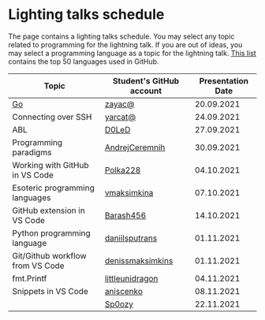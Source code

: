 # Lighting talks schedule

The page contains a lighting talks schedule. You may select any topic related
to programming for the lightning talk. If you are out of ideas, you may select
a programming language as a topic for the lightning talk. [This
list](https://madnight.github.io/githut/#/pull_requests/2021/2) contains the
top 50 languages used in GitHub.

| Topic                 | Student's GitHub account             | Presentation Date |
| --------------------- | ------------------------------------ | ----------------- |
| [Go](talks/go.pdf)    | [zayac@](https://github.com/zayac)   | 20.09.2021        |
| Connecting over SSH   | [yarcat@](https://github.com/yarcat) | 24.09.2021        |
| ABL                   | [D0LeD](https://github.com/D0LeD)    | 27.09.2021        |
| Programming paradigms | [AndrejCeremnih](https://github.com/AndrejCeremnih) | 30.09.2021        |
| Working with GitHub in VS Code | [Polka228](https://github.com/Polka228) | 04.10.2021     |
| Esoteric programming languages | [vmaksimkina](https://github.com/vmaksimkina) | 07.10.2021 |
| GitHub extension in VS Code | [Barash456](https://github.com/Barash456) | 14.10.2021 |
| Python programming language | [daniilsputrans](https://github.com/daniilsputrans) | 01.11.2021 |
| Git/Github workflow from VS Code| [denissmaksimkins](https://github.com/denissmaksimkins) | 01.11.2021 |
| fmt.Printf | [littleunidragon](https://github.com/littleunidragon) | 04.11.2021 |
| Snippets in VS Code | [aniscenko](https://github.com/aniscenko) | 08.11.2021 |
|                       | [Sp0ozy](https://github.com/Sp0ozy) | 22.11.2021     |


